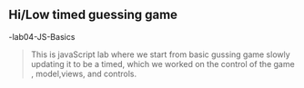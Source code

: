 ## Hi/Low timed guessing game

-lab04-JS-Basics

> This is javaScript lab where we start from basic gussing game slowly updating it to be a timed, which we worked on the control of the game , model,views, and controls.
